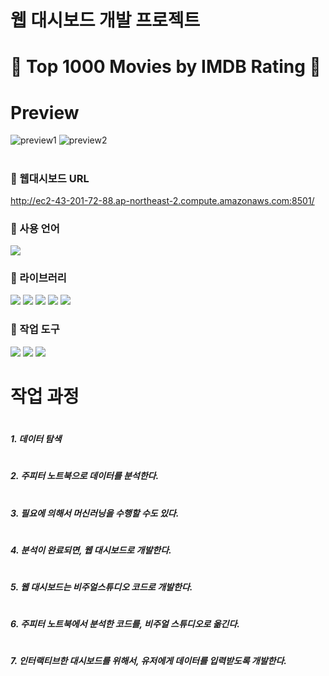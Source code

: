 # 웹 대시보드 개발 프로젝트
#
#
#  👑 Top 1000 Movies by IMDB Rating 👑
#
# Preview
![preview1](https://user-images.githubusercontent.com/120348534/209481982-86104ea9-07cc-4f8f-b87e-620d5bbad9e5.PNG)
![preview2](https://user-images.githubusercontent.com/120348534/209481986-43e5c1e6-7387-4e3b-ba67-26087b8e08ab.PNG)
#
#
#
### 🔷 웹대시보드 URL
http://ec2-43-201-72-88.ap-northeast-2.compute.amazonaws.com:8501/

### 🔷 사용 언어
<img src="https://img.shields.io/badge/Python-3776AB?style=flat-square&logo=Python&logoColor=white"/>

### 🔷 라이브러리
<img src="https://img.shields.io/badge/NumPy-013243?style=flat-square&logo=NumPy&logoColor=white"/> <img src="https://img.shields.io/badge/pandas-150458?style=flat-square&logo=pandas&logoColor=white"/> <img src="https://img.shields.io/badge/Streamlit-FF4B4B?style=flat-square&logo=Streamlit&logoColor=white"/> <img src="https://img.shields.io/badge/matplotlib.pyplot-40AEF0?style=flat-square&logo=&logoColor=white"/> <img src="https://img.shields.io/badge/Seaborn-006600?style=flat-square&logo=&logoColor=white"/> 

### 🔷 작업 도구
<img src="https://img.shields.io/badge/Visual Studio Code-007ACC?style=flat-square&logo=Visual Studio Code&logoColor=white"/> <img src="https://img.shields.io/badge/Anaconda-44A833?style=flat-square&logo=Anaconda&logoColor=white"/> <img src="https://img.shields.io/badge/Amazon AWS-232F3E?style=flat-square&logo=Amazon AWS&logoColor=white"/>
#
#
# 작업 과정

#
##### 1. 데이터 탐색

#    
##### 2. 주피터 노트북으로 데이터를 분석한다.

#
#
##### 3. 필요에 의해서 머신러닝을 수행할 수도 있다.

#
#
##### 4. 분석이 완료되면, 웹 대시보드로 개발한다.

#
##### 5. 웹 대시보드는 비주얼스튜디오 코드로 개발한다.

#
##### 6. 주피터 노트북에서 분석한 코드를, 비주얼 스튜디오로 옮긴다.

#
##### 7. 인터랙티브한 대시보드를 위해서, 유저에게 데이터를 입력받도록 개발한다.
